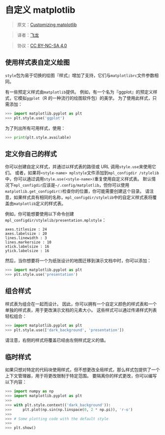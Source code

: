 # 自定义 matplotlib

> 原文：[Customizing matplotlib](http://matplotlib.org/users/customizing.html)

> 译者：[飞龙](https://github.com/)

> 协议：[CC BY-NC-SA 4.0](http://creativecommons.org/licenses/by-nc-sa/4.0/)

## 使用样式表自定义绘图

`style`包为易于切换的绘图『样式』增加了支持，它们与`matplotlibrc`文件参数相同。

有一些预定义样式由`matplotlib`提供。 例如，有一个名为『ggplot』的预定义样式，它模拟`ggplot`（R 的一种流行的绘图软件包）的美学。 为了使用此样式，只需添加：

```py
>>> import matplotlib.pyplot as plt
>>> plt.style.use('ggplot')
```

为了列出所有可用样式，使用：

```py
>>> print(plt.style.available)
```

## 定义你自己的样式

你可以创建自定义样式，并通过以样式表的路径或 URL 调用`style.use`来使用它们。 或者，如果将`<style-name> mplstyle`文件添加到`mpl_configdir /stylelib`中，你可以通过调用`style.use(<style-name>)`重复使用自定义样式表。 默认情况下`mpl_configdir`应该是`~/.config/matplotlib`，但你可以使用`matplotlib.get_configdir()`检查你的位置，你可能需要创建这个目录。 请注意，如果样式具有相同的名称，`mpl_configdir/stylelib`中的自定义样式表将覆盖由`matplotlib`定义的样式表。

例如，你可能想要使用以下命令创建`mpl_configdir/stylelib/presentation.mplstyle`：

```
axes.titlesize : 24
axes.labelsize : 20
lines.linewidth : 3
lines.markersize : 10
xtick.labelsize : 16
ytick.labelsize : 16
```

然后，当你想要将一个为纸张设计的地图迁移到演示文档中时，你可以添加：

```py
>>> import matplotlib.pyplot as plt
>>> plt.style.use('presentation')
```

## 组合样式

样式表为组合在一起而设计。 因此，你可以拥有一个自定义颜色的样式表和一个单独的样式表，用于更改演示文档的元素大小。 这些样式可以通过传递样式列表轻松组合：

```py
>>> import matplotlib.pyplot as plt
>>> plt.style.use(['dark_background', 'presentation'])
```

请注意，右侧的样式将覆盖已经由左侧样式定义的值。

## 临时样式

如果只想对特定的代码块使用样式，但不想更改全局样式，那么样式包提供了一个上下文管理器，用于将更改限制于特定范围。 要隔离你的样式更改，你可以编写以下内容：

```py
>>> import numpy as np
>>> import matplotlib.pyplot as plt
>>>
>>> with plt.style.context(('dark_background')):
>>>     plt.plot(np.sin(np.linspace(0, 2 * np.pi)), 'r-o')
>>>
>>> # Some plotting code with the default style
>>>
>>> plt.show()
```
